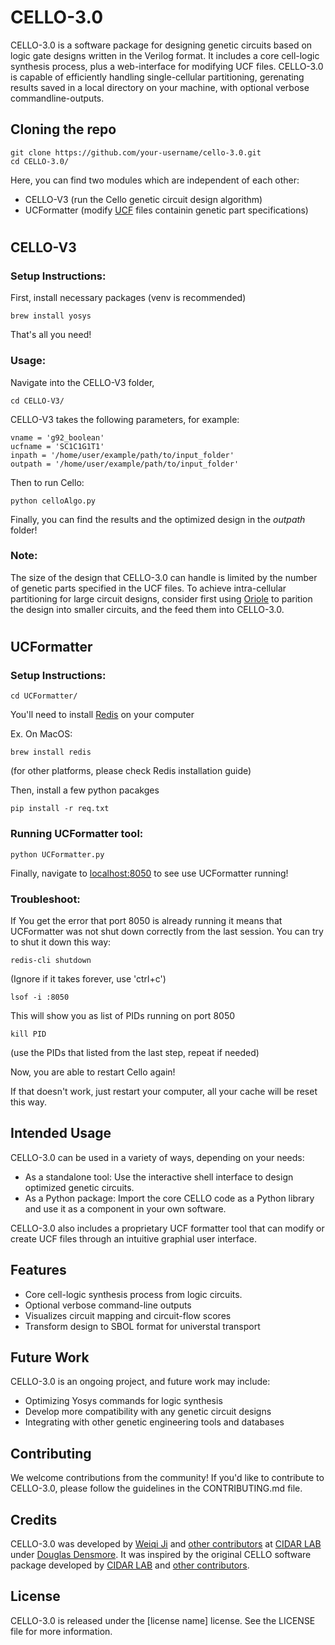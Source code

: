 # CELLO-3.0

CELLO-3.0 is a software package for designing genetic circuits based on logic gate designs written in the Verilog format. It includes a core cell-logic synthesis process, plus a web-interface for modifying UCF files. CELLO-3.0 is capable of efficiently handling single-cellular partitioning, gerenating results saved in a local directory on your machine, with optional verbose commandline-outputs.

## Cloning the repo

```
git clone https://github.com/your-username/cello-3.0.git
cd CELLO-3.0/
```
Here, you can find two modules which are independent of each other:
- CELLO-V3 (run the Cello genetic circuit design algorithm)
- UCFormatter (modify [UCF]() files containin genetic part specifications)

#
## CELLO-V3
### Setup Instructions:
First, install necessary packages (venv is recommended)
```
brew install yosys
```
That's all you need!

### Usage:
Navigate into the CELLO-V3 folder,
```
cd CELLO-V3/
```
CELLO-V3 takes the following parameters, for example:
```
vname = 'g92_boolean'
ucfname = 'SC1C1G1T1'
inpath = '/home/user/example/path/to/input_folder'
outpath = '/home/user/example/path/to/input_folder'
```
Then to run Cello:

```
python celloAlgo.py
```
Finally, you can find the results and the optimized design in the *outpath* folder!

### Note: 
The size of the design that CELLO-3.0 can handle is limited by the number of genetic parts specified in the UCF files. To achieve intra-cellular partitioning for large circuit designs, consider first using [Oriole]() to parition the design into smaller circuits, and the feed them into CELLO-3.0. 


#
## UCFormatter
### Setup Instructions:
```
cd UCFormatter/
```
You'll need to install [Redis](https://redis.io/docs/getting-started/installation/) on your computer

Ex. On MacOS:
```
brew install redis
```
(for other platforms, please check Redis installation guide)

Then, install a few python pacakges
```
pip install -r req.txt
```

### Running UCFormatter tool:
```
python UCFormatter.py
```
Finally, navigate to [localhost:8050](http://127.0.0.1:8050) to see use UCFormatter running!

### Troubleshoot:

If You get the error that port 8050 is already running it means that UCFormatter was not shut down correctly from the last session. You can try to shut it down this way:

```
redis-cli shutdown
```
(Ignore if it takes forever, use 'ctrl+c')

```
lsof -i :8050
```

This will show you as list of PIDs running on port 8050

```
kill PID
```
(use the PIDs that listed from the last step, repeat if needed)

Now, you are able to restart Cello again!

If that doesn't work, just restart your computer, all your cache will be reset this way.


## Intended Usage

CELLO-3.0 can be used in a variety of ways, depending on your needs:

- As a standalone tool: Use the interactive shell interface to design optimized genetic circuits.
- As a Python package: Import the core CELLO code as a Python library and use it as a component in your own software.

CELLO-3.0 also includes a proprietary UCF formatter tool that can modify or create UCF files through an intuitive graphial user interface.

## Features

* Core cell-logic synthesis process from logic circuits.
* Optional verbose command-line outputs
* Visualizes circuit mapping and circuit-flow scores
* Transform design to SBOL format for universtal transport


## Future Work

CELLO-3.0 is an ongoing project, and future work may include:

* Optimizing Yosys commands for logic synthesis
* Develop more compatibility with any genetic circuit designs
* Integrating with other genetic engineering tools and databases

## Contributing

We welcome contributions from the community! If you'd like to contribute to CELLO-3.0, please follow the guidelines in the CONTRIBUTING.md file.

## Credits

CELLO-3.0 was developed by [Weiqi Ji](https://ginomcfino.github.io) and [other contributors]() at [CIDAR LAB](https://www.cidarlab.org) under [Douglas Densmore](https://www.cidarlab.org/doug-densmore). It was inspired by the original CELLO software package developed by [CIDAR LAB](https://www.cidarlab.org) and [other contributors]().

## License

CELLO-3.0 is released under the [license name] license. See the LICENSE file for more information.



